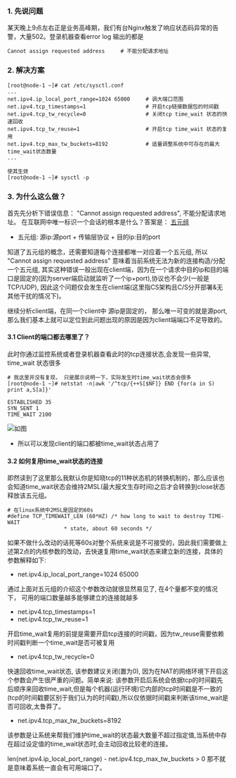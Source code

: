 ### 1. 先说问题
某天晚上9点左右正是业务高峰期，我们有台Nginx触发了响应状态码异常的告警，大量502。登录机器查看error log 输出的都是
```
Cannot assign requested address     # 不能分配请求地址
```

### 2. 解决方案
```
[root@node-1 ~]# cat /etc/sysctl.conf
...
net.ipv4.ip_local_port_range=1024 65000     # 调大端口范围
net.ipv4.tcp_timestamps=1                   # 开启tcp链接数据包的时间戳
net.ipv4.tcp_tw_recycle=0                   # 关闭tcp time_wait 状态的快速回收
net.ipv4.tcp_tw_reuse=1                     # 开启tcp time_wait 状态的复用
net.ipv4.tcp_max_tw_buckets=8192            # 适量调整系统中可存在的最大time_wait状态数量
...

使其生效
[root@node-1 ~]# sysctl -p
```

### 3. 为什么这么做？
首先先分析下错误信息： "Cannot assign requested address", 不能分配请求地址。 在互联网中唯一标识一个会话的根本是什么？答案是： [五元组](https://baike.baidu.com/item/%E4%BA%94%E5%85%83%E7%BB%84/6489646)

-   五元组: 源ip:源port + 传输层协议 + 目的ip:目的port

知道了五元组的概念，还需要知道每个连接都唯一对应着一个五元组, 所以 "Cannot assign requested address" 意味着当前系统无法为新的连接构造/分配一个五元组, 其实这种错误一般出现在client端，因为在一个请求中目的ip和目的端口是固定的(因为server端启动就监听了一个ip+port),协议也不会少(一般是TCP/UDP), 因此这个问题仅会发生在client端(这里指CS架构且C/S分开部署&无其他干扰的情况下)。

继续分析client端，在同一个client中 源ip是固定的， 那么唯一可变的就是源port, 那么我们基本上就可以定位到此问题出现的原因是因为client端端口不足导致的。

#### 3.1 Client的端口都去哪里了？
此时你通过监控系统或者登录机器查看此时的tcp连接状态,会发现一些异常, time_wait 状态很多
```
# 我这里并没有复现， 只是展示说明一下，实际发生时time_wait状态会很多
[root@node-1 ~]# netstat -n|awk '/^tcp/{++S[$NF]} END {for(a in S) print a,S[a]}'

ESTABLISHED 35
SYN_SENT 1
TIME_WAIT 2100
```
![如图](http://cdn.weipaitang.com/sky/common/houtaitp/image/20210330/time_wait.png/w/320)
-   所以可以发现client的端口都被time_wait状态占用了

#### 3.2 如何复用time_wait状态的连接
即然读到了这里那么我默认你是知晓tcp的11种状态机的转换机制的，那么应该也会知道time_wait状态会维持2MSL(最大报文生存时间)之后才会转换到close状态释放该五元组。
```
# 在linux系统中2MSL是固定的60s
#define TCP_TIMEWAIT_LEN (60*HZ) /* how long to wait to destroy TIME-WAIT
				  * state, about 60 seconds	*/
```

如果不做什么改动的话死等60s对整个系统来说是不可接受的，因此我们需要做上述第2点的内核参数的改动，去快速复用time_wait状态来建立新的连接，具体的参数解释如下:

-   net.ipv4.ip_local_port_range=1024 65000

通过上面对五元组的介绍这个参数改动就很显然易见了, 在4个量都不变的情况下， 可用的端口数量越多能够建立的连接就越多

-   net.ipv4.tcp_timestamps=1
-   net.ipv4.tcp_tw_reuse=1

开启time_wait复用的前提是需要开启tcp连接的时间戳，因为tw_reuse需要依赖时间戳判断一个time_wait是否可被复用

-   net.ipv4.tcp_tw_recycle=0

快速回收time_wait状态, 该参数建议关闭(置为0), 因为在NAT的网络环境下开启这个参数会产生很严重的问题。简单来说: 该参数开启后系统会依据tcp的时间戳先后顺序来回收time_wait,但是每个机器(运行环境)它内部的tcp时间戳是不一致的(tcp的时间戳要区别于我们认为的时间戳),所以仅依据时间戳来判断该time_wait是否可回收,太鲁莽了。

-   net.ipv4.tcp_max_tw_buckets=8192

该参数是让系统来帮我们维护time_wait的状态最大数量不超过指定值,当系统中存在超过设定值的time_wait状态时,会主动回收比较老的连接。

len(net.ipv4.ip_local_port_range) - net.ipv4.tcp_max_tw_buckets > 0 那不就是意味着系统一直会有可用端口了。